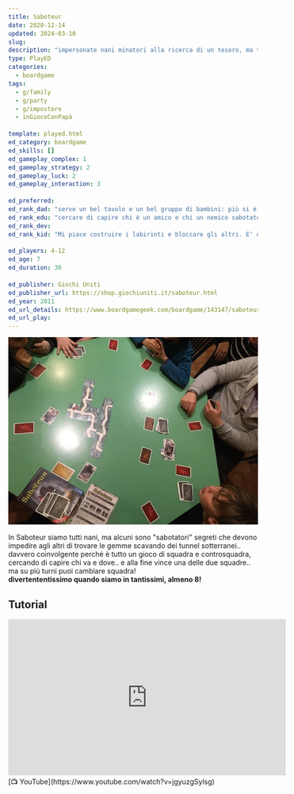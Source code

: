 ```yaml
---
title: Saboteur
date: 2020-12-14
updated: 2024-03-10
slug: 
description: "impersonate nani minatori alla ricerca di un tesoro, ma tra di voi si nascondono sabotatori!"
type: PlayED
categories:
  - boardgame
tags:
  - g/family
  - g/party
  - g/impostore
  - inGiocoConPapà

template: played.html
ed_category: boardgame
ed_skills: []
ed_gameplay_complex: 1
ed_gameplay_strategy: 2
ed_gameplay_luck: 2
ed_gameplay_interaction: 3

ed_preferred: 
ed_rank_dad: "serve un bel tavolo e un bel gruppo di bambini: più si è meglio è"
ed_rank_edu: "cercare di capire chi è un amico e chi un nemico sabotatore è il cuore di questo gioco. la meccanica del sabotaggio è l'elemento di competizione collaborativa"
ed_rank_dev:
ed_rank_kid: "Mi piace costruire i labirinti e bloccare gli altri. E' divertente sia essere un nano e cercare l'oro sia fare l'impostore. e l'essere in miniera ci piace sempre"

ed_players: 4-12
ed_age: 7
ed_duration: 30

ed_publisher: Giochi Uniti
ed_publisher_url: https://shop.giochiuniti.it/saboteur.html
ed_year: 2011
ed_url_details: https://www.boardgamegeek.com/boardgame/143147/saboteur-compilation-editions
ed_url_play: 
---
```

 
![img](../../assets/img/played/boardgame/saboteur.webp)

In Saboteur siamo tutti nani, ma alcuni sono "sabotatori" segreti che devono impedire agli altri di trovare le gemme scavando dei tunnel sotterranei.. davvero coinvolgente perché è tutto un gioco di squadra e controsquadra, cercando di capire chi va e dove.. e alla fine vince una delle due squadre.. ma su più turni puoi cambiare squadra!  
**divertententissimo quando siamo in tantissimi, almeno 8!**

## Tutorial

<iframe width="560" height="315" src="https://www.youtube-nocookie.com/embed/jgyuzgSylsg?si=hX-_4OglVJf5GqD9" title="YouTube video player" frameborder="0" allow="accelerometer; autoplay; clipboard-write; encrypted-media; gyroscope; picture-in-picture; web-share" allowfullscreen></iframe>
[📺 YouTube](https://www.youtube.com/watch?v=jgyuzgSylsg)
